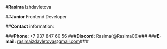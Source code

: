 #**Rasima** Izhdavletova

##**Junior** Frontend Developer

##**Contact** information:

###**Phone:** +7 937 847 60 56
###**Discord:** Rasima(@Rasima06)###
###**E-mail:** rasimaizdavletova@gmail.com###

